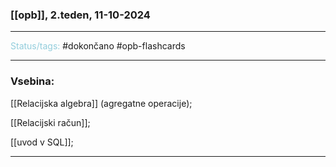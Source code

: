 ### [[opb]], 2.teden, 11-10-2024
---

<font color="#92cddc">Status/tags:</font> #dokončano #opb-flashcards 

---

### Vsebina:

[[Relacijska algebra]] (agregatne operacije);

[[Relacijski račun]];

[[uvod v SQL]];

---
